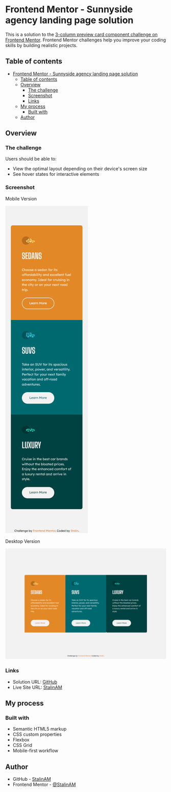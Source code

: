 # Frontend Mentor - Sunnyside agency landing page solution

This is a solution to the [3-column preview card component challenge on Frontend Mentor](https://www.frontendmentor.io/challenges/3column-preview-card-component-pH92eAR2-). Frontend Mentor challenges help you improve your coding skills by building realistic projects.

## Table of contents

- [Frontend Mentor - Sunnyside agency landing page solution](#frontend-mentor---sunnyside-agency-landing-page-solution)
  - [Table of contents](#table-of-contents)
  - [Overview](#overview)
    - [The challenge](#the-challenge)
    - [Screenshot](#screenshot)
    - [Links](#links)
  - [My process](#my-process)
    - [Built with](#built-with)
  - [Author](#author)

## Overview

### The challenge

Users should be able to:

- View the optimal layout depending on their device's screen size
- See hover states for interactive elements

### Screenshot

Mobile Version

![](./images/screenshot1.png)

Desktop Version

![](./images/screenshot2.png)

### Links

- Solution URL: [GitHub](https://github.com/StalinAM/column-card.git)
- Live Site URL: [StalinAM](https://stalinam.github.io/column-card/)

## My process

### Built with

- Semantic HTML5 markup
- CSS custom properties
- Flexbox
- CSS Grid
- Mobile-first workflow

## Author

- GitHub - [StalinAM](https://github.com/StalinAM)
- Frontend Mentor - [@StalinAM](https://www.frontendmentor.io/profile/StalinAM)
